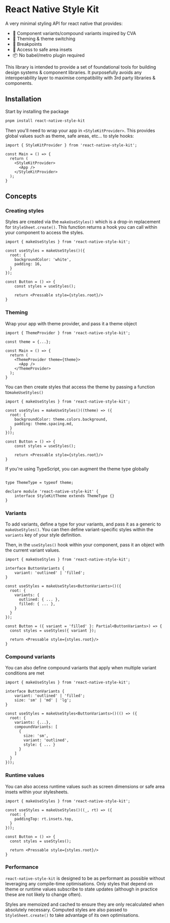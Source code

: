 # React Native Style Kit

A very minimal styling API for react native that provides:

- 🧩 Component variants/compound variants inspired by CVA
- 🎨 Theming & theme switching
- 📱 Breakpoints
- 📏 Access to safe area insets
- 📦 No babel/metro plugin required

This library is intended to provide a set of foundational tools for building design systems & component libraries. It purposefully avoids any interoperability layer to maximise compatibility with 3rd party libraries & components.

## Installation

Start by installing the package
```bash
pnpm install react-native-style-kit
```

Then you'll need to wrap your app in `<StyleKitProvider>`. This provides global values such as theme, safe areas, etc... to style hooks:

```tsx
import { StyleKitProvider } from 'react-native-style-kit';

const Main = () => {
  return (
    <StyleKitProvider>
      <App />
    </StyleKitProvider>
  );
}
```

## Concepts

### Creating styles

Styles are created via the `makeUseStyles()` which is a drop-in replacement for `StyleSheet.create()`. This function returns a hook you can call within your component to access the styles.

```tsx
import { makeUseStyles } from 'react-native-style-kit';

const useStyles = makeUseStyles()({
  root: {
    backgroundColor: 'white',
    padding: 16,
  }
});

const Button = () => {
    const styles = useStyles();
    
    return <Pressable style={styles.root}/>
}
```

### Theming

Wrap your app with theme provider, and pass it a theme object
```tsx
import { ThemeProvider } from 'react-native-style-kit';

const theme = {...};

const Main = () => {
  return (
    <ThemeProvider theme={theme}>
      <App />
    </ThemeProvider>
  );
}
```

You can then create styles that access the theme by passing a function to`makeUseStyles()`
```tsx
import { makeUseStyles } from 'react-native-style-kit';

const useStyles = makeUseStyles()((theme) => ({
  root: {
    backgroundColor: theme.colors.background,
    padding: theme.spacing.md,
  }
}));

const Button = () => {
    const styles = useStyles();
    
    return <Pressable style={styles.root}/>
}
```

If you're using TypeScript, you can augment the theme type globally
```tsx

type ThemeType = typeof theme;

declare module 'react-native-style-kit' {
    interface StyleKitTheme extends ThemeType {}
}
```


### Variants

To add variants, define a type for your variants, and pass it as a generic to `makeUseStyles()`. You can then define variant-specific styles within the `variants` key of your style definition.

Then, in the `useStyles()` hook within your component, pass it an object with the current variant values.

```tsx
import { makeUseStyles } from 'react-native-style-kit';

interface ButtonVariants {
    variant: 'outlined' | 'filled';
}

const useStyles = makeUseStyles<ButtonVariants>()({
  root: {
    variants: {
      outlined: { ... }, 
      filled: { ... },
    }  
  }
});

const Button = ({ variant = 'filled' }: Partial<ButtonVariants>) => {
  const styles = useStyles({ variant });
    
  return <Pressable style={styles.root}/>
}
```

### Compound variants

You can also define compound variants that apply when multiple variant conditions are met
```tsx
import { makeUseStyles } from 'react-native-style-kit';

interface ButtonVariants {
    variant: 'outlined' | 'filled';
    size: 'sm' | 'md' | 'lg';
}

const useStyles = makeUseStyles<ButtonVariants>()(() => ({
  root: {
    variants: {...},
    compoundVariants: [
      {
        size: 'sm',
        variant: 'outlined',
        style: { ... }
      }
    ]  
  }
}));

```

### Runtime values

You can also access runtime values such as screen dimensions or safe area insets within your stylesheets.

```tsx
import { makeUseStyles } from 'react-native-style-kit';

const useStyles = makeUseStyles()((_, rt) => ({
  root: {
    paddingTop: rt.insets.top,
  }
}));

const Button = () => {
  const styles = useStyles();
    
  return <Pressable style={styles.root}/>
}
```

### Performance
`react-native-style-kit` is designed to be as performant as possible without leveraging any compile-time optimisations. Only styles that depend on theme or runtime values subscribe to state updates (although in practice these are not likely to change often). 

Styles are memoized and cached to ensure they are only recalculated when absolutely necessary. Computed styles are also passed to `StyleSheet.create()` to take advantage of its own optimisations.
